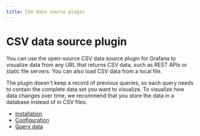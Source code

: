 ```yaml
---
title: CSV data source plugin
---
```


# CSV data source plugin

You can use the open-source CSV data source plugin for Grafana to visualize data from any URL that returns CSV data, such as REST APIs or static file servers.
You can also load CSV data from a local file.

The plugin doesn't keep a record of previous queries, so each query needs to contain the complete data set you want to visualize.
To visualize how data changes over time, we recommend that you store the data in a database instead of in CSV files.

- [Installation](installation.md)
- [Configuration](configuration.md)
- [Query data](query-data.md)
